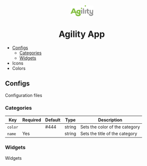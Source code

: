 <p align="center">
   <img height="36" width="75" src="/AgilityLogoInverted.svg">
</p>

<h1 align="center">
  Agility App
</h1>

- [Configs](#configs)
   - [Categories](#categories)
   - [Widgets](#widgets)
- Icons
- Colors


## Configs
Configuration files

### Categories
|    Key    |   Required   |     Default     |     Type     |            Description            |
|-----------|--------------|-----------------|--------------|-----------------------------------|
|  `color`  |              |  #444           | string       |   Sets the color of the category  |
|  `name`   |  Yes         |                 | string       |   Sets the title of the category  |

### Widgets
Widgets
